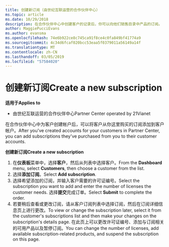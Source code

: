 ```yaml
---
title: 创建新订阅（由世纪互联运营的合作伙伴中心）
ms.topic: article
ms.date: 10/29/2018
description: 在合作伙伴中心中创建客户的记录后，你可以向他们销售目录中产品的订阅。
author: MaggiePucciEvans
ms.author: evansma
ms.openlocfilehash: 74e6b922ce8c745ca91f8ce4c0fa849bf41774a9
ms.sourcegitcommit: 4c34d6fcaf020bcc53eaa5f0379011a56149a14f
ms.translationtype: MT
ms.contentlocale: zh-CN
ms.lasthandoff: 03/05/2019
ms.locfileid: "57584020"
---
```

# <a name="create-a-new-subscription"></a><span data-ttu-id="dcd48-103">创建新订阅</span><span class="sxs-lookup"><span data-stu-id="dcd48-103">Create a new subscription</span></span>

<span data-ttu-id="dcd48-104">**适用于**</span><span class="sxs-lookup"><span data-stu-id="dcd48-104">**Applies to**</span></span>

-   <span data-ttu-id="dcd48-105">由世纪互联运营的合作伙伴中心</span><span class="sxs-lookup"><span data-stu-id="dcd48-105">Partner Center operated by 21Vianet</span></span>


<span data-ttu-id="dcd48-106">在合作伙伴中心中为客户创建帐户后，可以将客户从你这里购买的订阅添加到客户帐户。</span><span class="sxs-lookup"><span data-stu-id="dcd48-106">After you've created accounts for your customers in Partner Center, you can add subscriptions they've purchased from you to their customer accounts.</span></span>

<span data-ttu-id="dcd48-107">**创建新订阅**</span><span class="sxs-lookup"><span data-stu-id="dcd48-107">**Create a new subscription**</span></span>

1.  <span data-ttu-id="dcd48-108">在**仪表板**菜单中，选择**客户**，然后从列表中选择客户。</span><span class="sxs-lookup"><span data-stu-id="dcd48-108">From the **Dashboard** menu, select **Customers**, then choose a customer from the list.</span></span>
2.  <span data-ttu-id="dcd48-109">选择**添加订阅**。</span><span class="sxs-lookup"><span data-stu-id="dcd48-109">Select **Add subscription**.</span></span>
3.  <span data-ttu-id="dcd48-110">选择希望添加的订阅，并输入客户需要的许可证编号。</span><span class="sxs-lookup"><span data-stu-id="dcd48-110">Select the subscription you want to add and enter the number of licenses the customer needs.</span></span> <span data-ttu-id="dcd48-111">选择**提交**完成订单。</span><span class="sxs-lookup"><span data-stu-id="dcd48-111">Select **Submit** to complete the order.</span></span>
4.  <span data-ttu-id="dcd48-112">若要稍后查看或更改订阅，请从客户订阅列表中选择订阅，然后在订阅详细信息页上进行更改。</span><span class="sxs-lookup"><span data-stu-id="dcd48-112">To view or change the subscription later, select it from the customer's subscriptions list and then make your changes on the subscription's details page.</span></span> <span data-ttu-id="dcd48-113">在此页上可以更改许可证编号、添加与订阅相关的可用产品以及暂停订阅。</span><span class="sxs-lookup"><span data-stu-id="dcd48-113">You can change the number of licenses, add available subscription-related products, and suspend the subscription on this page.</span></span>   

